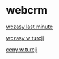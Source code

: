 # webcrm

<a href="https://podrozowac.pl">wczasy last minute</a>

<a href="https://podrozowac.pl/swiat/wczasy-w-turcji/">wczasy w turcji</a>

<a href="https://podrozowac.pl/swiat/ceny-w-turcji-ile-pieniedzy-zabrac-na-wakacje-w-turcji/">ceny w turcji</a>
